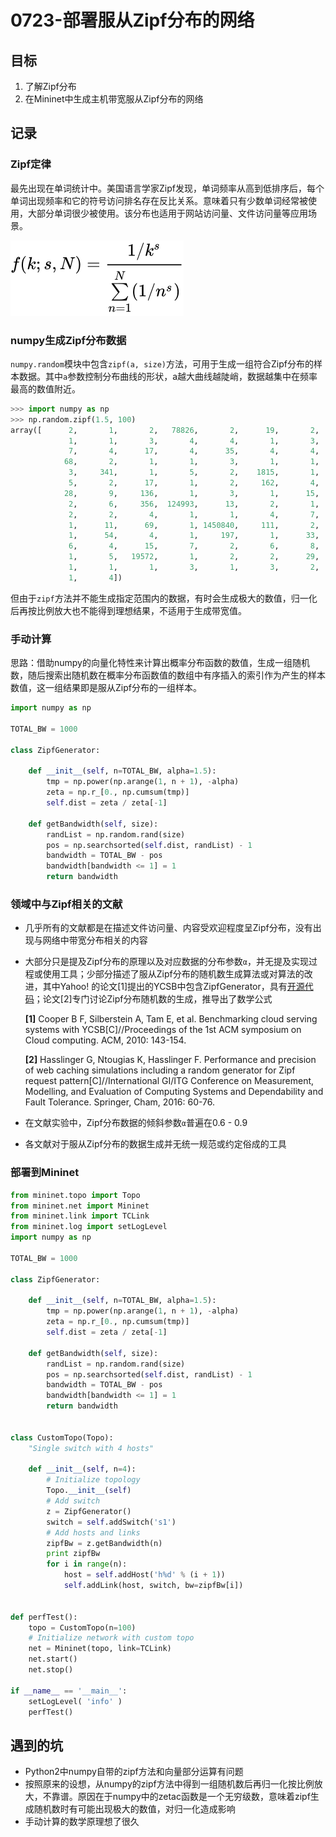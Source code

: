 # 0723-部署服从Zipf分布的网络

## 目标

1. 了解Zipf分布
2. 在Mininet中生成主机带宽服从Zipf分布的网络



## 记录

### Zipf定律

最先出现在单词统计中。美国语言学家Zipf发现，单词频率从高到低排序后，每个单词出现频率和它的符号访问排名存在反比关系。意味着只有少数单词经常被使用，大部分单词很少被使用。该分布也适用于网站访问量、文件访问量等应用场景。

![function](./function.svg)



### numpy生成Zipf分布数据

```numpy.random```模块中包含```zipf(a, size)```方法，可用于生成一组符合Zipf分布的样本数据。其中```a```参数控制分布曲线的形状，a越大曲线越陡峭，数据越集中在频率最高的数值附近。

```python
>>> import numpy as np
>>> np.random.zipf(1.5, 100)
array([      2,       1,       2,   78826,       2,      19,       2,
             1,       1,       3,       4,       4,       1,       3,
             7,       4,      17,       4,      35,       4,       4,
            68,       2,       1,       1,       3,       1,       1,
             3,     341,       1,       5,       2,    1815,       1,
             5,       2,      17,       1,       2,     162,       4,
            28,       9,     136,       1,       3,       1,      15,
             2,       6,     356,  124993,      13,       2,       1,
             2,       2,       4,       1,       1,       4,       7,
             1,      11,      69,       1, 1450840,     111,       2,
             1,      54,       4,       1,     197,       1,      33,
             6,       4,      15,       7,       2,       6,       8,
             1,       5,   19572,       1,       2,       2,      29,
             1,       1,       1,       3,       1,       3,       2,
             1,       4])
```

但由于```zipf```方法并不能生成指定范围内的数据，有时会生成极大的数值，归一化后再按比例放大也不能得到理想结果，不适用于生成带宽值。



### 手动计算

思路：借助numpy的向量化特性来计算出概率分布函数的数值，生成一组随机数，随后搜索出随机数在概率分布函数值的数组中有序插入的索引作为产生的样本数值，这一组结果即是服从Zipf分布的一组样本。

```python
import numpy as np

TOTAL_BW = 1000

class ZipfGenerator:

    def __init__(self, n=TOTAL_BW, alpha=1.5):
        tmp = np.power(np.arange(1, n + 1), -alpha)
        zeta = np.r_[0., np.cumsum(tmp)]
        self.dist = zeta / zeta[-1]

    def getBandwidth(self, size):
        randList = np.random.rand(size)
        pos = np.searchsorted(self.dist, randList) - 1
        bandwidth = TOTAL_BW - pos
        bandwidth[bandwidth <= 1] = 1
        return bandwidth
```



### 领域中与Zipf相关的文献

- 几乎所有的文献都是在描述文件访问量、内容受欢迎程度呈Zipf分布，没有出现与网络中带宽分布相关的内容

- 大部分只是提及Zipf分布的原理以及对应数据的分布参数```α```，并无提及实现过程或使用工具；少部分描述了服从Zipf分布的随机数生成算法或对算法的改进，其中Yahoo! 的论文[1]提出的YCSB中包含ZipfGenerator，具有[开源代码](https://github.com/brianfrankcooper/YCSB/blob/master/core/src/main/java/com/yahoo/ycsb/generator/ZipfianGenerator.java)；论文[2]专门讨论Zipf分布随机数的生成，推导出了数学公式

  **[1]** Cooper B F, Silberstein A, Tam E, et al. Benchmarking cloud serving systems with YCSB[C]//Proceedings of the 1st ACM symposium on Cloud computing. ACM, 2010: 143-154.

  **[2]** Hasslinger G, Ntougias K, Hasslinger  F. Performance and precision of web caching simulations including a random generator for Zipf request pattern[C]//International GI/ITG Conference on  Measurement, Modelling, and Evaluation of Computing Systems and Dependability and Fault Tolerance. Springer, Cham, 2016: 60-76.

- 在文献实验中，Zipf分布数据的倾斜参数```α```普遍在0.6 - 0.9

- 各文献对于服从Zipf分布的数据生成并无统一规范或约定俗成的工具

  

### 部署到Mininet

```python
from mininet.topo import Topo
from mininet.net import Mininet
from mininet.link import TCLink
from mininet.log import setLogLevel
import numpy as np

TOTAL_BW = 1000

class ZipfGenerator:

    def __init__(self, n=TOTAL_BW, alpha=1.5):
        tmp = np.power(np.arange(1, n + 1), -alpha)
        zeta = np.r_[0., np.cumsum(tmp)]
        self.dist = zeta / zeta[-1]

    def getBandwidth(self, size):
        randList = np.random.rand(size)
        pos = np.searchsorted(self.dist, randList) - 1
        bandwidth = TOTAL_BW - pos
        bandwidth[bandwidth <= 1] = 1
        return bandwidth


class CustomTopo(Topo):
    "Single switch with 4 hosts"

    def __init__(self, n=4):
        # Initialize topology
        Topo.__init__(self)
        # Add switch
        z = ZipfGenerator()
        switch = self.addSwitch('s1')
        # Add hosts and links
        zipfBw = z.getBandwidth(n)
        print zipfBw
        for i in range(n):
            host = self.addHost('h%d' % (i + 1))
            self.addLink(host, switch, bw=zipfBw[i])


def perfTest():
    topo = CustomTopo(n=100)
    # Initialize network with custom topo
    net = Mininet(topo, link=TCLink)
    net.start()
    net.stop()

if __name__ == '__main__':
    setLogLevel( 'info' )
    perfTest()
```



## 遇到的坑

- Python2中numpy自带的zipf方法和向量部分运算有问题
- 按照原来的设想，从numpy的zipf方法中得到一组随机数后再归一化按比例放大，不靠谱。原因在于numpy中的zetac函数是一个无穷级数，意味着zipf生成随机数时有可能出现极大的数值，对归一化造成影响
- 手动计算的数学原理想了很久

